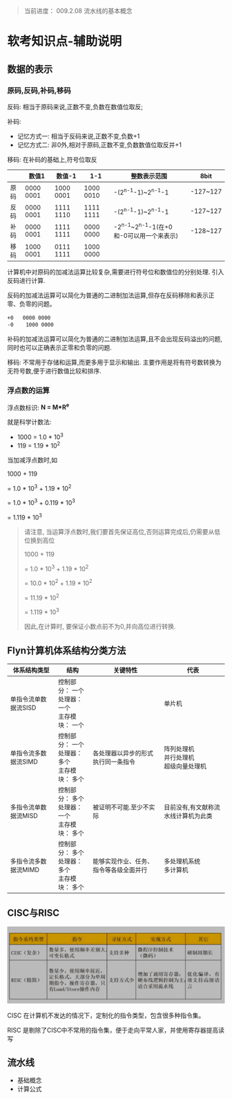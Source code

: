> 当前进度： 009.2.08 流水线的基本概念

# 软考知识点-辅助说明

## 数据的表示

### 原码,反码,补码,移码

反码: 相当于原码来说,正数不变,负数在数值位取反;

补码: 

+ 记忆方式一: 相当于反码来说,正数不变,负数+1 
+ 记忆方式二: 非0外,相对于原码,正数不变,负数数值位取反并+1

移码: 在补码的基础上,符号位取反

|      | 数值1     | 数值-1    | 1-1       | 整数表示范围                                                 | 8bit     |
| ---- | --------- | --------- | --------- | ------------------------------------------------------------ | -------- |
| 原码 | 0000 0001 | 1000 0001 | 1000 0010 | -(2<sup>n-1</sup>-1)~2<sup>n-1</sup>-1                       | -127~127 |
| 反码 | 0000 0001 | 1111 1110 | 1111 1111 | -(2<sup>n-1</sup>-1)~2<sup>n-1</sup>-1                       | -127~127 |
| 补码 | 0000 0001 | 1111 1111 | 0000 0000 | -2<sup>n-1</sup>~2<sup>n-1</sup>-1(在+0和-0可以用一个来表示) | -128~127 |
| 移码 | 1000 0001 | 0111 1111 | 1000 0000 |                                                              |          |



计算机中对原码的加减法运算比较复杂,需要进行符号位和数值位的分别处理.  引入反码进行计算.

反码的加减法运算可以简化为普通的二进制加法运算,但存在反码移除和表示正零、负零的问题。

```bash
+0   0000 0000
-0    1000 0000
```

补码的加减法运算可以简化为普通的二进制加法运算,且不会出现反码溢出的问题,同时也可以正确表示正零和负零的问题.

移码: 不常用于存储和运算,而更多用于显示和输出.  主要作用是将有符号数转换为无符号数,便于进行数值比较和排序.

### 浮点数的运算

浮点数标识: **N = M*R<sup>e</sup>**

就是科学计数法: 

+ 1000 = 1.0 * 10<sup>3</sup>
+ 119 = 1.19 * 10<sup>2</sup>

当加减浮点数时,如

1000 + 119 

= 1.0 * 10<sup>3</sup> + 1.19 * 10<sup>2</sup>

= 1.0 * 10<sup>3</sup> + 0.119 * 10<sup>3</sup>

= 1.119 * 10<sup>3</sup>

> 请注意, 当运算浮点数时,我们要首先保证高位,否则运算完成后,仍需要从低位换到高位
>
> 1000 + 119 
>
> = 1.0 * 10<sup>3</sup> + 1.19 * 10<sup>2</sup>
>
> = 10.0 * 10<sup>2</sup> + 1.19 * 10<sup>2</sup>
>
> = 11.19 * 10<sup>2</sup>
>
> = 1.119 * 10<sup>3</sup>
>
> 因此,在计算时, 要保证小数点前不为0,并向高位进行转换.

## Flyn计算机体系结构分类方法

| 体系结构类型         | 结构                                                    | 关键特性                               | 代表                                           |
| -------------------- | ------------------------------------------------------- | -------------------------------------- | ---------------------------------------------- |
| 单指令流单数据流SISD | 控制部分： 一个<br />处理器： 一个<br />主存模块： 一个 |                                        | 单片机                                         |
| 单指令流多数据流SIMD | 控制部分： 一个<br />处理器： 多个<br />主存模块： 多个 | 各处理器以异步的形式执行同一条指令     | 阵列处理机<br />并行处理机<br />超级向量处理机 |
| 多指令流单数据流MISD | 控制部分： 多个<br />处理器： 一个<br />主存模块： 多个 | 被证明不可能.至少不实际                | 目前没有,有文献称流水线计算机为此类            |
| 多指令流多数据流MIMD | 控制部分： 多个<br />处理器： 多个<br />主存模块： 多个 | 能够实现作业、任务、指令等各级全面并行 | 多处理机系统<br />多计算机                     |

## CISC与RISC

![image-20240801222504186](%E8%BD%AF%E8%80%83.assets/image-20240801222504186.png)

CISC 在计算机不发达的情况下，定制化的指令类型，包含很多种指令集。

RISC 是剔除了CISC中不常用的指令集，便于走向平常人家，并使用寄存器提高读写

## 流水线

+ 基础概念
+ 计算公式